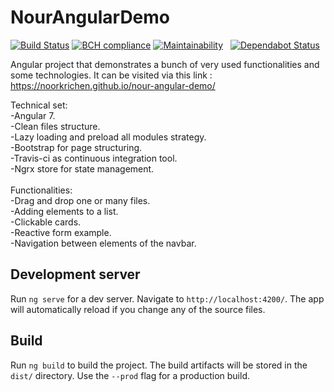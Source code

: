 
# NourAngularDemo


[![Build Status](https://travis-ci.com/NoorKrichen/nour-angular-demo.svg?token=CSQ66XizRQksiBMQPuMx&branch=master)](https://travis-ci.com/NoorKrichen/nour-angular-demo)   [![BCH compliance](https://bettercodehub.com/edge/badge/NoorKrichen/nour-angular-demo?branch=master)](https://bettercodehub.com/)   [![Maintainability](https://api.codeclimate.com/v1/badges/0ac1d6fc624801e0f9cc/maintainability)](https://codeclimate.com/github/NoorKrichen/nour-angular-demo/maintainability)  &nbsp; [![Dependabot Status](https://api.dependabot.com/badges/status?host=github&identifier=176172620)](https://dependabot.com)

Angular project that demonstrates a bunch of very used functionalities and some technologies. It can be visited via this link : https://noorkrichen.github.io/nour-angular-demo/


Technical set:<br />
-Angular 7.<br />
-Clean files structure.<br />
-Lazy loading and preload all modules strategy.<br />
-Bootstrap for page structuring.<br />
-Travis-ci as continuous integration tool.<br />
-Ngrx store for state management.<br />
<br />
Functionalities:<br />
-Drag and drop one or many files.<br />
-Adding elements to a list.<br />
-Clickable cards.<br />
-Reactive form example.<br />
-Navigation between elements of the navbar.<br />

## Development server

Run `ng serve` for a dev server. Navigate to `http://localhost:4200/`. The app will automatically reload if you change any of the source files.


## Build

Run `ng build` to build the project. The build artifacts will be stored in the `dist/` directory. Use the `--prod` flag for a production build.

